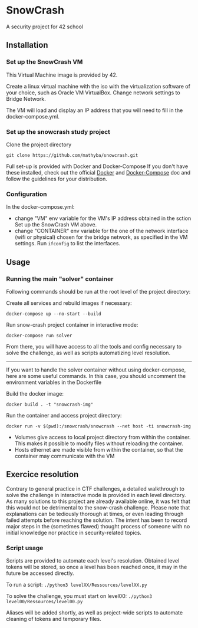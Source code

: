 # SnowCrash

A security project for 42 school

## Installation

### Set up the SnowCrash VM

This Virtual Machine image is provided by 42.

Create a linux virtual machine with the iso with the virtualization software of your choice, such as Oracle VM VirtualBox.
Change network settings to Bridge Network.

The VM will load and display an IP address that you will need to fill in the docker-compose.yml.

### Set up the snowcrash study project

Clone the project directory

```
git clone https://github.com/mathyba/snowcrash.git
```

Full set-up is provided with Docker and Docker-Compose
If you don't have these installed, check out the official [Docker](https://docs.docker.com/get-docker/) and [Docker-Compose](https://docs.docker.com/compose/install/) doc and follow the guidelines for your distribution.

### Configuration

In the docker-compose.yml:
- change "VM" env variable for the VM's IP address obtained in the sction Set up the SnowCrash VM above.
- change "CONTAINER" env variable for the one of the network interface (wifi or physical) chosen for the bridge network, as specified in the VM settings. 
Run `ifconfig` to list the interfaces.

## Usage

### Running the main "solver" container

Following commands should be run at the root level of the project directory:

Create all services and rebuild images if necessary:

```
docker-compose up --no-start --build
```

Run snow-crash project container in interactive mode:

```
docker-compose run solver
```

From there, you will have access to all the tools and config necessary to solve the challenge, as well as scripts automatizing level resolution.

---

If you want to handle the solver container without using docker-compose, here are some useful commands.
In this case, you should uncomment the environment variables in the Dockerfile

Build the docker image:

```
docker build . -t "snowcrash-img"
```

Run the container and access project directory:

```
docker run -v $(pwd):/snowcrash/snowcrash --net host -ti snowcrash-img
```

- Volumes give access to local project directory from within the container. This makes it possible to modify files without reloading the container.
- Hosts ethernet are made visible from within the container, so that the container may communicate with the VM

## Exercice resolution

Contrary to general practice in CTF challenges, a detailed walkthrough to solve the challenge in interactive mode is provided in each level directory.
As many solutions to this project are already available online, it was felt that this would not be detrimental to the snow-crash challenge.
Please note that explanations can be tediously thorough at times, or even leading through failed attempts before reaching the solution.
The intent has been to record major steps in the (sometimes flawed) thought process of someone with no initial knowledge nor practice in security-related topics.

### Script usage

Scripts are provided to automate each level's resolution.
Obtained level tokens will be stored, so once a level has been reached once, it may in the future be accessed directly.

To run a script:
`./python3 levelXX/Ressources/levelXX.py`

To solve the challenge, you must start on level00:
`./python3 level00/Ressources/level00.py`

Aliases will be added shortly, as well as project-wide scripts to automate cleaning of tokens and temporary files.
